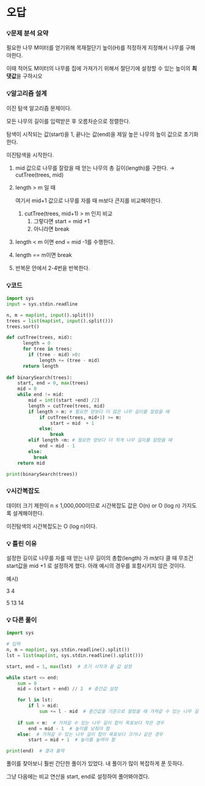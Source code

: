# 오답

### 💡**문제 분석 요약**

필요한 나무 M미터를 얻기위해 목재절단기 높이(H)를 적정하게 지정해서 나무를 구해야한다. 

이때 적어도 M미터의 나무를 집에 가져가기 위해서 절단기에 설정할 수 있는 높이의 **최댓값**을 구하시오

### 💡**알고리즘 설계**

이진 탐색 알고리즘 문제이다. 

모든 나무의 길이를 입력받은 후 오름차순으로 정렬한다. 

탐색이 시작되는 값(start)을 1, 끝나는 값(end)을 제일 높은 나무의 높이 값으로 초기화한다. 

이진탐색을 시작한다. 

1. mid 값으로 나무를 잘랐을 때 얻는 나무의 총 길이(length)를 구한다. → cutTree(trees, mid)
2. length > m 일 때 
    
    여기서 mid+1 값으로 나무를 자를 때 m보다 큰지를 비교해야한다. 
    
    1. cutTree(trees, mid+1) > m 인지 비교
        1. 그렇다면 start = mid +1
        2. 아니라면 break
3. length < m 이면 end = mid -1를 수행한다.
4. length == m이면 break
5. 반복문 안에서 2-4번을 반복한다. 

### 💡코드

```python
import sys
input = sys.stdin.readline

n, m = map(int, input().split())
trees = list(map(int, input().split()))
trees.sort()

def cutTree(trees, mid):
      length = 0
      for tree in trees:
        if (tree - mid) >0:
            length += (tree - mid)
      return length
  
def binarySearch(trees):
    start, end = 0, max(trees)
    mid = 0
    while end != mid:
        mid = int((start +end) /2)
        length = cutTree(trees, mid)
        if length > m: # 필요한 양보다 더 많은 나무 길이를 잘랐을 때 
            if cutTree(trees, mid+1) >= m:
                start = mid  + 1
            else:
                break
        elif length <m: # 필요한 양보다 더 적게 나무 길이를 잘랐을 때
            end = mid - 1
        else:
          break
    return mid

print(binarySearch(trees)) 
```

### 💡시간복잡도

데이터 크기 제한이  n ≤ 1,000,000이므로  시간복잡도 값은 O(n) or O (log n) 가지도록 설계해야한다. 

이진탐색의 시간복잡도는 O (log n)이다.

### 💡 틀린 이유

설정한 길이로 나무를 자를 때 얻는 나무 길이의 총합(length) 가 m보다 클 때 무조건 start값을 mid +1 로 설정하게 했다.  아래 예시의 경우를 포함시키지 않은 것이다. 

예시)

3 4

5 13 14 

### 💡 다른 풀이

```python
import sys

# 입력
n, m = map(int, sys.stdin.readline().split())
lst = list(map(int, sys.stdin.readline().split()))

start, end = 1, max(lst)  # 초기 시작과 끝 값 설정

while start <= end:
    sum = 0
    mid = (start + end) // 2  # 중간값 설정

    for l in lst:
        if l > mid:
            sum += l - mid  # 중간값을 기준으로 잘랐을 때 가져갈 수 있는 나무 길이 합 계산
    
    if sum < m:  # 가져갈 수 있는 나무 길이 합이 목표보다 작은 경우
        end = mid - 1  # 높이를 낮춰야 함
    else:  # 가져갈 수 있는 나무 길이 합이 목표보다 크거나 같은 경우
        start = mid + 1  # 높이를 높여야 함

print(end)  # 결과 출력
```

풀이를 찾아보니 훨씬 간단한 풀이가 있었다. 내 풀이가 많이 복잡하게 푼 듯하다. 

그냥 다음에는 비교 연산을 start, end로 설정하여 풀어봐야겠다.
